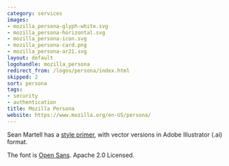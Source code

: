 ```yaml
---
category: services
images:
- mozilla_persona-glyph-white.svg
- mozilla_persona-horizontal.svg
- mozilla_persona-icon.svg
- mozilla_persona-card.png
- mozilla_persona-ar21.svg
layout: default
logohandle: mozilla_persona
redirect_from: /logos/persona/index.html
skipped: 2
sort: persona
tags:
- security
- authentication
title: Mozilla Persona
website: https://www.mozilla.org/en-US/persona/
---
```


Sean Martell has a [style primer](http://people.mozilla.org/~smartell/persona/), with vector versions in Adobe Illustrator \(.ai\) format.

The font is [Open Sans](http://www.google.com/fonts/#UsePlace:use/Collection:Open+Sans).  Apache 2.0 Licensed.
